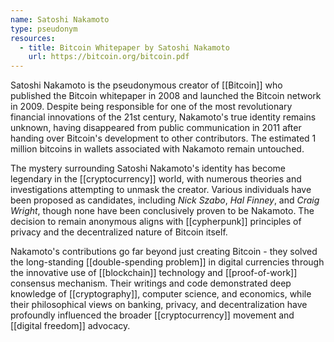 ```yaml
---
name: Satoshi Nakamoto
type: pseudonym
resources:
  - title: Bitcoin Whitepaper by Satoshi Nakamoto
    url: https://bitcoin.org/bitcoin.pdf
---
```


Satoshi Nakamoto is the pseudonymous creator of [[Bitcoin]] who published the Bitcoin whitepaper in 2008 and launched the Bitcoin network in 2009. Despite being responsible for one of the most revolutionary financial innovations of the 21st century, Nakamoto's true identity remains unknown, having disappeared from public communication in 2011 after handing over Bitcoin's development to other contributors. The estimated 1 million bitcoins in wallets associated with Nakamoto remain untouched.

The mystery surrounding Satoshi Nakamoto's identity has become legendary in the [[cryptocurrency]] world, with numerous theories and investigations attempting to unmask the creator. Various individuals have been proposed as candidates, including *Nick Szabo*, *Hal Finney*, and *Craig Wright*, though none have been conclusively proven to be Nakamoto. The decision to remain anonymous aligns with [[cypherpunk]] principles of privacy and the decentralized nature of Bitcoin itself.

Nakamoto's contributions go far beyond just creating Bitcoin - they solved the long-standing [[double-spending problem]] in digital currencies through the innovative use of [[blockchain]] technology and [[proof-of-work]] consensus mechanism. Their writings and code demonstrated deep knowledge of [[cryptography]], computer science, and economics, while their philosophical views on banking, privacy, and decentralization have profoundly influenced the broader [[cryptocurrency]] movement and [[digital freedom]] advocacy.
